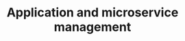 ---
title: Application and microservice management
icon: "c8y-icon c8y-icon-notification"
type: root
layout: redirect
bundle: application-and-microservice-management
section: 
  - app_development
weight: 30
---